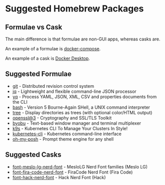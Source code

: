 # Suggested Homebrew Packages

## Formulae vs Cask

The main difference is that formulae are non-GUI apps, whereas casks are.

An example of a formulae is [docker-compose](https://formulae.brew.sh/formula/docker-compose).

An example of a cask is [Docker Desktop](https://formulae.brew.sh/cask/docker).

## Suggested Formulae

- [git](https://formulae.brew.sh/formula/git) - Distributed revision control system
- [jq](https://formulae.brew.sh/formula/jq) - Lightweight and flexible command-line JSON processor
- [yq](https://formulae.brew.sh/formula/yq) - Process YAML, JSON, XML, CSV and properties documents from the CLI
- [bash](https://formulae.brew.sh/formula/bash) - Version 5 Bourne-Again SHell, a UNIX command interpreter
- [tree](https://formulae.brew.sh/formula/tree) - Display directories as trees (with optional color/HTML output)
- [openssl@3](https://formulae.brew.sh/formula/openssl@3) - Cryptography and SSL/TLS Toolkit
- [byobu](https://formulae.brew.sh/formula/byobu) - Text-based window manager and terminal multiplexer
- [k9s](https://formulae.brew.sh/formula/k9s) - Kubernetes CLI To Manage Your Clusters In Style!
- [kubernetes-cli](https://formulae.brew.sh/formula/kubernetes-cli) - Kubernetes command-line interface
- [oh-my-posh](https://formulae.brew.sh/formula/oh-my-posh) - Prompt theme engine for any shell

## Suggested Casks

- [font-meslo-lg-nerd-font](https://formulae.brew.sh/cask/font-meslo-lg-nerd-font) - MesloLG Nerd Font families (Meslo LG)
- [font-fira-code-nerd-font](https://formulae.brew.sh/cask/font-fira-code-nerd-font) - FiraCode Nerd Font (Fira Code)
- [font-hack-nerd-font](https://formulae.brew.sh/cask/font-hack-nerd-font) - Hack Nerd Font (Hack)
